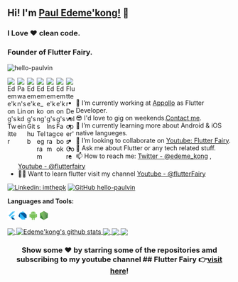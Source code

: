 ## Hi! I'm [Paul Edeme'kong!](https://twitter.com/edeme_kong) 👋
### I Love ❤️ clean code.
### Founder of Flutter Fairy.


<p align="left"> <img src="https://komarev.com/ghpvc/?username=hello-paulvin&label=Views&color=blue&style=plastic" alt="hello-paulvin" /> </p>

<a href="https://twitter.com/edeme_kong">
  <img align="left" alt="Edeme'kong's Twitter" width="22px" src="https://cdn.jsdelivr.net/npm/simple-icons@v3/icons/twitter.svg" />
</a>
<a href="https://linkedin.com/in/imthepk">
  <img align="left" alt="Pawan's Linkdein" width="22px" src="https://cdn.jsdelivr.net/npm/simple-icons@v3/icons/linkedin.svg" />
</a>
<a href="https://github.com/hello-paulvin">
  <img align="left" alt="Edeme'kong's Github" width="22px" src="https://cdn.jsdelivr.net/npm/simple-icons@v3/icons/github.svg" />
</a>
<a href="https://t.me/edeme_kong">
  <img align="left" alt="Edeme_kong's Telegram" width="22px" src="https://cdn.jsdelivr.net/npm/simple-icons@v3/icons/telegram.svg" />
</a>
<a href="https://instagram.com/edeme_kong/">
  <img align="left" alt="Edeme'kong's Instagram" width="22px" src="https://cdn.jsdelivr.net/npm/simple-icons@v3/icons/instagram.svg" />
</a>
<a href="https://www.facebook.com/edemekongp/">
  <img align="left" alt="Edeme'kong's Facebook" width="22px" src="https://cdn.jsdelivr.net/npm/simple-icons@v3/icons/facebook.svg" />
</a>
<a href="https://www.youtube.com/channel/UC1fuQBjVLSqwk-PgdeeMAyQ">
  <img align="left" alt="Flutter Developer's Core" width="22px" src="https://cdn.jsdelivr.net/npm/simple-icons@v3/icons/youtube.svg" />
</a>

<br/>
<br/>



- 🔭 I’m currently working at [Appollo](https://appollo.io/) as Flutter Developer.
- 😎 I'd love to gig on weekends.[Contact me](https://twitter.com/edeme_kong).
- 🌱 I’m currently learning more about Android & iOS native langueges.
- 👯 I’m looking to collaborate on [Youtube: Flutter Fairy](https://www.youtube.com/channel/UC1fuQBjVLSqwk-PgdeeMAyQ).
- 💬 Ask me about Flutter or any tech related stuff.
- 📫 How to reach me: [Twitter - @edeme_kong](https://twitter.com/edeme_kong) , [Youtube - @flutterfairy](https://www.youtube.com/channel/UC1fuQBjVLSqwk-PgdeeMAyQ)
- 👩‍🎓 Want to learn flutter visit my channel [Youtube - @flutterFairy](https://www.youtube.com/channel/UC1fuQBjVLSqwk-PgdeeMAyQ)

[![Linkedin: imthepk](https://img.shields.io/badge/-edeme'kong-blue?style=flat-square&logo=Linkedin&logoColor=white&link=https://www.linkedin.com/in/paul-jeremiah-97093a193/)](https://www.linkedin.com/in/paul-jeremiah-97093a193/)
[![GitHub hello-paulvin](https://img.shields.io/github/followers/hello-paulvin?label=follow&style=social)](https://github.com/hello-paulvin)


**Languages and Tools:**  

<code><img height="20" src="https://raw.githubusercontent.com/github/explore/80688e429a7d4ef2fca1e82350fe8e3517d3494d/topics/flutter/flutter.png"></code>
<code><img height="20" src="https://raw.githubusercontent.com/github/explore/80688e429a7d4ef2fca1e82350fe8e3517d3494d/topics/dart/dart.png"></code>
<code><img height="20" src="https://raw.githubusercontent.com/github/explore/80688e429a7d4ef2fca1e82350fe8e3517d3494d/topics/android/android.png"></code>
<code><img height="20" src="https://raw.githubusercontent.com/github/explore/80688e429a7d4ef2fca1e82350fe8e3517d3494d/topics/nodejs/nodejs.png"></code>    

<a href="https://github.com/hello-paulvin">
  <img align="center" src="https://github-readme-stats.vercel.app/api/top-langs/?username=hello-paulvin&theme=light&hide_langs_below=1" />
</a>
<a href="https://github.com/hello-paulvin">
 <img align="center" src="https://github-readme-stats.vercel.app/api?username=hello-paulvin&show_icons=true&theme=light&line_height=27" alt="Edeme'kong's github stats"/>
</a>
<a href="https://github.com/hello-paulvin/flutter_tutorials">
  <img align="center" src="https://github-readme-stats.vercel.app/api/pin/?username=hello-paulvin&repo=flutter_tutorials&theme=light" />

</a>

<a href="https://github.com/hello-paulvin/sticky-web-scroll">
  <img align="center" src="https://github-readme-stats.vercel.app/api/pin/?username=hello-paulvin&repo=sticky-web-scroll&theme=light" />

</a>
<a href="https://github.com/hello-paulvin/flutter-web-note-app">
 <img align="center" src="https://github-readme-stats.vercel.app/api/pin/?username=hello-paulvin&repo=flutter-web-note-app&theme=light" />
</a>

<div align="center">
  
### Show some ❤️ by starring some of the repositories amd subscribing to my youtube channel ## Flutter Fairy 👉[visit here](https://www.youtube.com/channel/UC1fuQBjVLSqwk-PgdeeMAyQ)!

</div>
